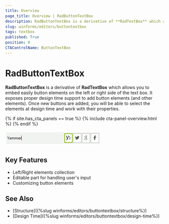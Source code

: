 ```yaml
---
title: Overview
page_title: Overview | RadButtonTextBox
description: RadButtonTextBox is a derivative of **RadTextBox** which allows you to embed easily button elements on the left or right side of the text box.
slug: winforms/editors/buttontextbox
tags: textbox
published: True
position: 0
CTAControlName: ButtonTextBox
---
```


# RadButtonTextBox

**RadButtonTextBox** is a derivative of **RadTextBox** which allows you to embed easily button elements on the left or right side of the text box. It exposes proper design time support to add button elements (and other elements). Once new buttons are added, you will be able to select the elements at design time and work with their properties.

{% if site.has_cta_panels == true %}
{% include cta-panel-overview.html %}
{% endif %}

![editors-buttontextbox-overview 001](images/editors-buttontextbox-overview001.png)

## Key Features

- Left/Right elements collection
- Editable part for handling user's input
- Customizing button elements


## See Also

* [Structure]({%slug winforms/editors/buttontextbox/structure%})
* [Design Time]({%slug winforms/editors/buttontextbox/design-time%})